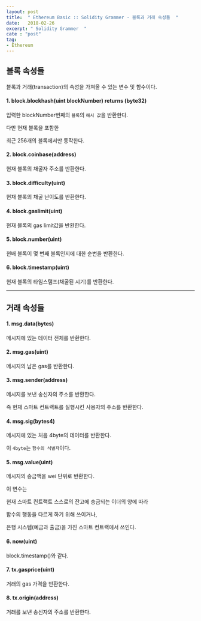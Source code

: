 ```yaml
---
layout: post
title:  " Ethereum Basic :: Solidity Grammer - 블록과 거래 속성들  "
date:   2018-02-26
excerpt: " Solidity Grammer  "
cate : "post"
tag:
- Ethereum
---
```


## 블록 속성들

블록과 거래(transaction)의 속성을 가져올 수 있는 변수 및 함수이다.

#### 1. block.blockhash(uint blockNumber) returns (byte32)

입력한 blockNumber번째의 `블록`의 `해시 값`을 반환한다.

다만 현재 블록을 포함한 

최근 256개의 블록에서만 동작한다.

#### 2. block.coinbase(address)

현재 블록의 채굴자 주소를 반환한다.

#### 3. block.difficulty(uint)

현재 블록의 채굴 난이도를 반환한다.

#### 4. block.gaslimit(uint)

현재 블록의 gas limit값을 반환한다.

#### 5. block.number(uint)

현배 블록이 몇 번째 블록인지에 대한 순번을 반환한다.

#### 6. block.timestamp(uint)

현재 블록의 타임스탬프(채굴된 시기)를 반환한다.


---


## 거래 속성들

#### 1. msg.data(bytes)

메시지에 있는 데이터 전체를 반환한다.

#### 2. msg.gas(uint)

메시지의 남은 gas를 반환한다.

#### 3. msg.sender(address)

메시지를 보낸 송신자의 주소를 반환한다.

즉 현재 스마트 컨트랙트를 실행시킨 사용자의 주소를 반환한다.

#### 4. msg.sig(bytes4)

메시지에 있는 처음 4byte의 데이터를 반환한다.

이 `4byte`는 `함수의 식별자`이다.

#### 5. msg.value(uint)

메시지의 송금액을 wei 단위로 반환한다.

이 변수는 

현재 스마트 컨트랙트 스스로의 잔고에 송금되는 이더의 양에 따라

함수의 행동을 다르게 하기 위해 쓰이거나,

은행 시스템(예금과 출금)을 가진 스마트 컨트랙에서 쓰인다.

#### 6. now(uint)

block.timestamp()와 같다.

#### 7. tx.gasprice(uint)

거래의 gas 가격을 반환한다.


#### 8. tx.origin(address)

거래를 보낸 송신자의 주소를 반환한다.

